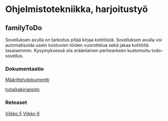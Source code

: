 # Ohjelmistotekniikka, harjoitustyö

## familyToDo

Sovelluksen avulla on tarkoitus pitää kirjaa kotitöistä. Sovelluksen avulla voi automatisoida usein toistuvien töiden vuorottelua sekä  jakaa kotitöitä tasaisemmin. Kysymyksessä siis eräänlainen perhearkeen kustomoitu todo-sovellus.

### Dokumentaatio

[Määrittelydokumentti](https://github.com/petrioski/ot-harjoitustyo/blob/master/dokumentointi/Alustava%20m%C3%A4%C3%A4rittelydokumentointi.md)

[työaikakirjanpito](https://github.com/petrioski/ot-harjoitustyo/blob/master/ty%C3%B6aikakirjanpito.md)

### Releaset

[Viikko 5](https://github.com/petrioski/ot-harjoitustyo/releases/tag/viikko5)
[Viikko 6](https://github.com/petrioski/ot-harjoitustyo/releases/tag/viikko6)